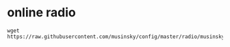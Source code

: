 # online radio
```
wget https://raw.githubusercontent.com/musinsky/config/master/radio/musinsky.m3u
```

